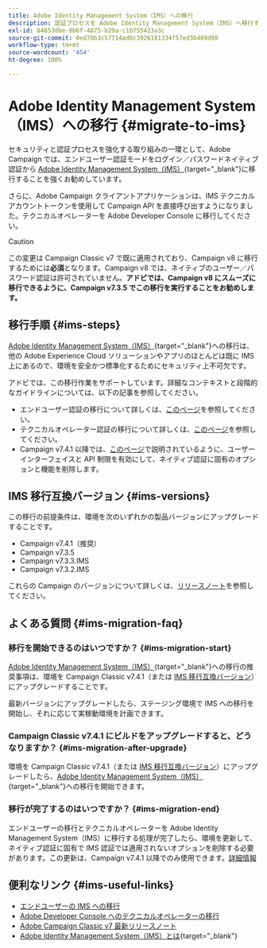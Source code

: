 ```yaml
---
title: Adobe Identity Management System（IMS）への移行
description: 認証プロセスを Adobe Identity Management System（IMS）へ移行する方法を学ぶ
exl-id: 84853dbe-8b6f-4875-b29a-c1b755423a3c
source-git-commit: 0ed70b3c57714ad6c3926181334f57ed3b409d98
workflow-type: tm+mt
source-wordcount: '454'
ht-degree: 100%

---
```


# Adobe Identity Management System（IMS）への移行 {#migrate-to-ims}

セキュリティと認証プロセスを強化する取り組みの一環として、Adobe Campaign では、エンドユーザー認証モードをログイン／パスワードネイティブ認証から [Adobe Identity Management System（IMS）](https://helpx.adobe.com/jp/enterprise/using/identity.html){target="_blank"}に移行することを強くお勧めしています。

さらに、Adobe Campaign クライアントアプリケーションは、IMS テクニカルアカウントトークンを使用して Campaign API を直接呼び出すようになりました。テクニカルオペレーターを Adobe Developer Console に移行してください。

>[!CAUTION]
>
>この変更は Campaign Classic v7 で既に適用されており、Campaign v8 に移行するためには&#x200B;**必須**&#x200B;となります。Campaign v8 では、ネイティブのユーザー／パスワード認証は許可されていません。**アドビでは、Campaign v8 にスムーズに移行できるように、Campaign v7.3.5 でこの移行を実行することをお勧めします。**
>

## 移行手順 {#ims-steps}

[Adobe Identity Management System（IMS）](https://helpx.adobe.com/jp/enterprise/using/identity.html){target="_blank"}への移行は、他の Adobe Experience Cloud ソリューションやアプリのほとんどは既に IMS 上にあるので、環境を安全かつ標準化するためにセキュリティ上不可欠です。

アドビでは、この移行作業をサポートしています。詳細なコンテキストと段階的なガイドラインについては、以下の記事を参照してください。

* エンドユーザー認証の移行について詳しくは、[このページ](migrate-users-to-ims.md)を参照してください。
* テクニカルオペレーター認証の移行について詳しくは、[このページ](ims-migration.md)を参照してください。
* Campaign v7.4.1 以降では、[このページ](impact-ims-migration.md)で説明されているように、ユーザーインターフェイスと API 制限を有効にして、ネイティブ認証に固有のオプションと機能を削除します。


## IMS 移行互換バージョン {#ims-versions}

この移行の前提条件は、環境を次のいずれかの製品バージョンにアップグレードすることです。

* Campaign v7.4.1（推奨）
* Campaign v7.3.5
* Campaign v7.3.3.IMS
* Campaign v7.3.2.IMS

これらの Campaign のバージョンについて詳しくは、[リリースノート](../../rn/using/latest-release.md)を参照してください。

## よくある質問 {#ims-migration-faq}

### 移行を開始できるのはいつですか？ {#ims-migration-start}

[Adobe Identity Management System（IMS）](https://helpx.adobe.com/jp/enterprise/using/identity.html){target="_blank"}への移行の推奨事項は、環境を Campaign Classic v7.4.1（または [IMS 移行互換バージョン](#ims-versions)）にアップグレードすることです。

最新バージョンにアップグレードしたら、ステージング環境で IMS への移行を開始し、それに応じて実稼動環境を計画できます。

### Campaign Classic v7.4.1 にビルドをアップグレードすると、どうなりますか？ {#ims-migration-after-upgrade}

環境を Campaign Classic v7.4.1（または [IMS 移行互換バージョン](#ims-versions)）にアップグレードしたら、[Adobe Identity Management System（IMS）](https://helpx.adobe.com/jp/enterprise/using/identity.html){target="_blank"}への移行を開始できます。

### 移行が完了するのはいつですか？ {#ims-migration-end}

エンドユーザーの移行とテクニカルオペレーターを Adobe Identity Management System（IMS）に移行する処理が完了したら、環境を更新して、ネイティブ認証に固有で IMS 認証では適用されないオプションを削除する必要があります。この更新は、Campaign v7.4.1 以降でのみ使用できます。[詳細情報](impact-ims-migration.md)



## 便利なリンク {#ims-useful-links}

* [エンドユーザーの IMS への移行](migrate-users-to-ims.md)
* [Adobe Developer Console へのテクニカルオペレーターの移行](ims-migration.md)
* [Adobe Campaign Classic v7 最新リリースノート](../../rn/using/latest-release.md)
* [Adobe Identity Management System（IMS）とは](https://helpx.adobe.com/jp/enterprise/using/identity.html){target="_blank"}
